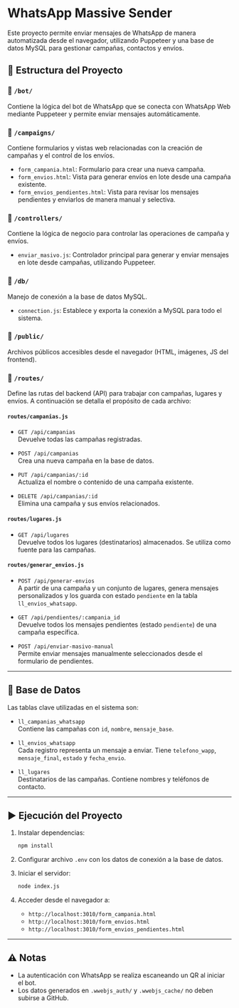 # WhatsApp Massive Sender

Este proyecto permite enviar mensajes de WhatsApp de manera automatizada desde el navegador, utilizando Puppeteer y una base de datos MySQL para gestionar campañas, contactos y envíos.

## 🧱 Estructura del Proyecto

### 📁 `/bot/`
Contiene la lógica del bot de WhatsApp que se conecta con WhatsApp Web mediante Puppeteer y permite enviar mensajes automáticamente.

### 📁 `/campaigns/`
Contiene formularios y vistas web relacionadas con la creación de campañas y el control de los envíos.

- `form_campania.html`: Formulario para crear una nueva campaña.
- `form_envios.html`: Vista para generar envíos en lote desde una campaña existente.
- `form_envios_pendientes.html`: Vista para revisar los mensajes pendientes y enviarlos de manera manual y selectiva.

### 📁 `/controllers/`
Contiene la lógica de negocio para controlar las operaciones de campaña y envíos.

- `enviar_masivo.js`: Controlador principal para generar y enviar mensajes en lote desde campañas, utilizando Puppeteer.

### 📁 `/db/`
Manejo de conexión a la base de datos MySQL.

- `connection.js`: Establece y exporta la conexión a MySQL para todo el sistema.

### 📁 `/public/`
Archivos públicos accesibles desde el navegador (HTML, imágenes, JS del frontend).

### 📁 `/routes/`
Define las rutas del backend (API) para trabajar con campañas, lugares y envíos. A continuación se detalla el propósito de cada archivo:

#### `routes/campanias.js`

- `GET /api/campanias`  
  Devuelve todas las campañas registradas.

- `POST /api/campanias`  
  Crea una nueva campaña en la base de datos.

- `PUT /api/campanias/:id`  
  Actualiza el nombre o contenido de una campaña existente.

- `DELETE /api/campanias/:id`  
  Elimina una campaña y sus envíos relacionados.

#### `routes/lugares.js`

- `GET /api/lugares`  
  Devuelve todos los lugares (destinatarios) almacenados. Se utiliza como fuente para las campañas.

#### `routes/generar_envios.js`

- `POST /api/generar-envios`  
  A partir de una campaña y un conjunto de lugares, genera mensajes personalizados y los guarda con estado `pendiente` en la tabla `ll_envios_whatsapp`.

- `GET /api/pendientes/:campania_id`  
  Devuelve todos los mensajes pendientes (estado `pendiente`) de una campaña específica.

- `POST /api/enviar-masivo-manual`  
  Permite enviar mensajes manualmente seleccionados desde el formulario de pendientes.

---

## 🔌 Base de Datos

Las tablas clave utilizadas en el sistema son:

- `ll_campanias_whatsapp`  
  Contiene las campañas con `id`, `nombre`, `mensaje_base`.

- `ll_envios_whatsapp`  
  Cada registro representa un mensaje a enviar. Tiene `telefono_wapp`, `mensaje_final`, `estado` y `fecha_envio`.

- `ll_lugares`  
  Destinatarios de las campañas. Contiene nombres y teléfonos de contacto.

---

## ▶️ Ejecución del Proyecto

1. Instalar dependencias:
   ```bash
   npm install
   ```

2. Configurar archivo `.env` con los datos de conexión a la base de datos.

3. Iniciar el servidor:
   ```bash
   node index.js
   ```

4. Acceder desde el navegador a:
   - `http://localhost:3010/form_campania.html`
   - `http://localhost:3010/form_envios.html`
   - `http://localhost:3010/form_envios_pendientes.html`

---

## ⚠️ Notas

- La autenticación con WhatsApp se realiza escaneando un QR al iniciar el bot.
- Los datos generados en `.wwebjs_auth/` y `.wwebjs_cache/` no deben subirse a GitHub.
